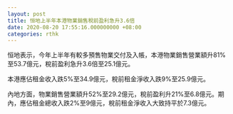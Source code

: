 ```yaml
---
layout: post
title: 恒地上半年本港物業銷售稅前盈利急升3.6倍
date: 2020-08-20 17:55:16.000000000 +08:00
categories: rthk
---
```


恒地表示，今年上半年有較多預售物業交付及入帳，本港物業銷售營業額升81%至53.7億元，稅前盈利急升3.6倍至25.1億元。

本港應佔租金收入跌5%至34.9億元，稅前租金淨收入跌9%至25.9億元。

內地方面，物業銷售營業額升52%至29.2億元，稅前盈利升21%至6.8億元。期內，應佔租金總收入跌2%至9億元，稅前租金淨收入大致持平於7.3億元。
